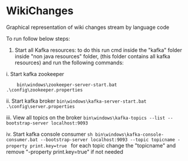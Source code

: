 # WikiChanges
Graphical representation of wiki changes stream by language code


To run follow below steps:

1. Start all Kafka resources:
to do this run cmd inside the "kafka" folder inside "non java resources" folder, (this folder contains all kafka resources) and run the following commands:

i. Start kafka zookeeper
    		
    	bin\windows\zookeeper-server-start.bat .\config\zookeeper.properties
    		
    
ii. Start kafka broker
    		```
	  	bin\windows\kafka-server-start.bat .\config\server.properties
   		 ```
  
 iii. View all topics on the broker
    		```
		bin\windows\kafka-topics --list --bootstrap-server localhost:9093
    		```
  
 iv. Start kafka console consumer
   		 ```sh
  		bin\windows\kafka-console-consumer.bat --bootstrap-server localhost:9093 --topic topicname -property print.key=true
    		```
  	for each topic change the "topicname" and remove "-property print.key=true" if not needed 
